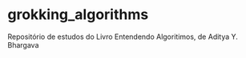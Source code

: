 # grokking_algorithms
Repositório de estudos do Livro Entendendo Algoritimos, de Aditya Y. Bhargava
